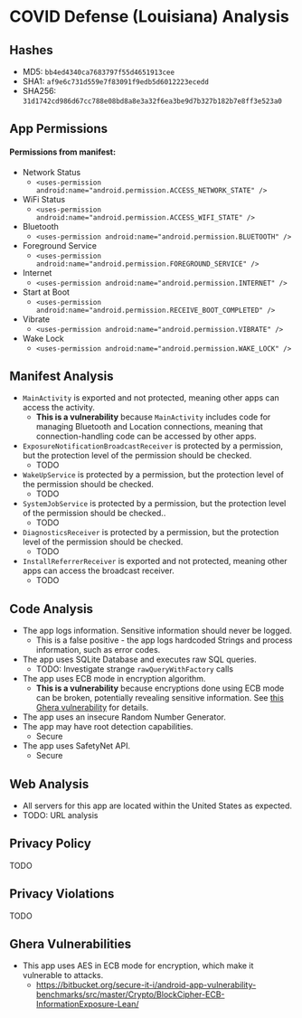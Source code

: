 # COVID Defense (Louisiana) Analysis

## Hashes
- MD5: `bb4ed4340ca7683797f55d4651913cee`
- SHA1: `af9e6c731d559e7f83091f9edb5d6012223ecedd`
- SHA256: `31d1742cd986d67cc788e08bd8a8e3a32f6ea3be9d7b327b182b7e8ff3e523a0`

## App Permissions
#### Permissions from manifest:
- Network Status
  - `<uses-permission android:name="android.permission.ACCESS_NETWORK_STATE" />`
- WiFi Status
  - `<uses-permission android:name="android.permission.ACCESS_WIFI_STATE" />`
- Bluetooth
  - `<uses-permission android:name="android.permission.BLUETOOTH" />`
- Foreground Service
  - `<uses-permission android:name="android.permission.FOREGROUND_SERVICE" />`
- Internet
  - `<uses-permission android:name="android.permission.INTERNET" />`
- Start at Boot
  - `<uses-permission android:name="android.permission.RECEIVE_BOOT_COMPLETED" />`
- Vibrate
  - `<uses-permission android:name="android.permission.VIBRATE" />`
- Wake Lock
  - `<uses-permission android:name="android.permission.WAKE_LOCK" /> `

## Manifest Analysis
- `MainActivity` is exported and not protected, meaning other apps can access the activity.
  - **This is a vulnerability** because `MainActivity` includes code for managing Bluetooth and Location connections, meaning that connection-handling code can be accessed by other apps.
- `ExposureNotificationBroadcastReceiver` is protected by a permission, but the protection level of the permission should be checked.
  - TODO
- `WakeUpService` is protected by a permission, but the protection level of the permission should be checked.
  - TODO
- `SystemJobService` is protected by a permission, but the protection level of the permission should be checked..
  - TODO
- `DiagnosticsReceiver` is protected by a permission, but the protection level of the permission should be checked.
  - TODO
- `InstallReferrerReceiver` is exported and not protected, meaning other apps can access the broadcast receiver.
  - TODO

## Code Analysis
- The app logs information. Sensitive information should never be logged.
  - This is a false positive - the app logs hardcoded Strings and process information, such as error codes.
- The app uses SQLite Database and executes raw SQL queries.
  - TODO: Investigate strange `rawQueryWithFactory` calls
- The app uses ECB mode in encryption algorithm.
  - **This is a vulnerability** because encryptions done using ECB mode can be broken, potentially revealing sensitive information. See [this Ghera vulnerability](https://bitbucket.org/secure-it-i/android-app-vulnerability-benchmarks/src/master/Crypto/BlockCipher-ECB-InformationExposure-Lean/) for details.
- The app uses an insecure Random Number Generator.
- The app may have root detection capabilities.
  - Secure
- The app uses SafetyNet API.
  - Secure
  
## Web Analysis
- All servers for this app are located within the United States as expected.
- TODO: URL analysis

## Privacy Policy
TODO

## Privacy Violations
TODO

## Ghera Vulnerabilities
- This app uses AES in ECB mode for encryption, which make it vulnerable to attacks.
  - https://bitbucket.org/secure-it-i/android-app-vulnerability-benchmarks/src/master/Crypto/BlockCipher-ECB-InformationExposure-Lean/



